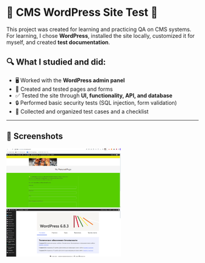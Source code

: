 # 🌟 CMS WordPress Site Test 🌟

This project was created for learning and practicing QA on CMS systems.  
For learning, I chose **WordPress**, installed the site locally, customized it for myself, and created **test documentation**.

## 🔍 What I studied and did:
- 🖥 Worked with the **WordPress admin panel**
- 📄 Created and tested pages and forms
- ✅ Tested the site through **UI, functionality, API, and database**
- 🔒 Performed basic security tests (SQL injection, form validation)
- 📝 Collected and organized test cases and a checklist  

---

## 📸 Screenshots
<img src="test-cases/screenshots/5.png" width="300"/>  
<img src="test-cases/screenshots/6.png" width="300"/>  
